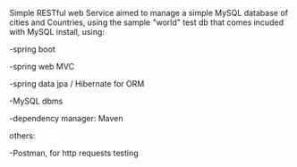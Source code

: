 Simple RESTful web Service aimed to manage a simple MySQL database of cities and Countries, using the sample "world" test db that comes incuded with MySQL install, using:

-spring boot

-spring web MVC

-spring data jpa / Hibernate for ORM

-MySQL dbms

-dependency manager: Maven

others:

-Postman, for http requests testing
